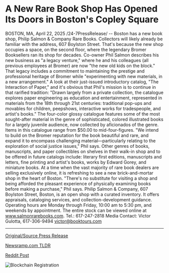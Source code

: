 # A New Rare Book Shop Has Opened Its Doors in Boston's Copley Square

BOSTON, MA, April 22, 2025 /24-7PressRelease/ -- Boston has a new book shop, Philip Salmon & Company Rare Books. Collectors will likely already be familiar with the address, 607 Boylston Street. That's because the new shop occupies a space, on the second floor, where the legendary Bromer Booksellers ran its shop for decades. Co-owner Phil Salmon describes his new business as "a legacy venture," where he and his colleagues (all previous employees at Bromer) are now "the new old kids on the block." That legacy includes a commitment to maintaining the prestige and professional heritage of Bromer while "experimenting with new materials, in a new arrangement."  A look at their just-issued introductory catalog, "The Interaction of Paper," and it's obvious that Phil's mission is to continue in that rarified tradition: "Drawn largely from a private collection, the catalogue explores paper engineering as education and entertainment, represented in materials from the 18th through 21st centuries: traditional pop-ups and movables for children, peepshows, interactive works for tradespeople, and artist's books."  The four-color glossy catalogue features some of the most sought-after material in the genre of sophisticated, colored illustrated books for a largely juvenile audience, now collected by aficionados of the genre. Items in this catalogue range from $50.00 to mid-four-figures.  "We intend to build on the Bromer reputation for the book beautiful and rare, and expand it to encompass challenging material—particularly relating to the exploration of social justice issues," Phil says.  Other genres of books, manuscripts, and paper collectibles on shelves in their walk-in shop and to be offered in future catalogs include: literary first editions, manuscripts and letters, fine printing and artist's books, works by Edward Gorey, and miniature books.  At a time when the vast majority of rare book dealers are selling exclusively online, it is refreshing to see a new brick-and-mortar shop in the heart of Boston. "There's no substitute for visiting a shop and being afforded the pleasant experience of physically examining books before making a purchase," Phil says.  Philip Salmon & Company, 607 Boylston Street, Boston, is an open shop with a curated inventory. It offers appraisals, cataloging services, and collection-development guidance. Operating hours are Monday through Friday, 10:00 am to 5:30 pm, and weekends by appointment. The entire stock can be viewed online at www.salmonrarebooks.com. Tel.: 617-247-2818  Media Contact:  Victor Gulotta, 617-306-9494 victor@booktours.com 

---

[Original/Source Press Release](https://www.24-7pressrelease.com/press-release/522054/a-new-rare-book-shop-has-opened-its-doors-in-bostons-copley-square)
                    

[Newsramp.com TLDR](https://newsramp.com/curated-news/new-book-shop-in-boston-continues-legacy-of-rare-and-beautiful-materials/6a8a9b431d0839ba4f453871192a0afa) 

 



[Reddit Post](https://www.reddit.com/r/Business_NewsRamp/comments/1k7b36t/new_book_shop_in_boston_continues_legacy_of_rare/) 



![Blockchain Registration](https://cdn.newsramp.app/24-7PressRelease/qrcode/254/25/nukeKNor.webp)